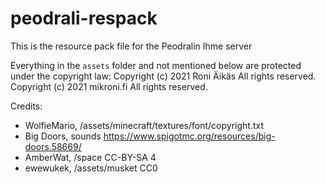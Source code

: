 # peodrali-respack

This is the resource pack file for the Peodralin Ihme server

Everything in the `assets` folder and not mentioned below are protected under the copyright law:
Copyright (c) 2021 Roni Äikäs All rights reserved.
Copyright (c) 2021 mikroni.fi All rights reserved.

Credits:
- WolfieMario, /assets/minecraft/textures/font/copyright.txt
- Big Doors, sounds https://www.spigotmc.org/resources/big-doors.58669/
- AmberWat, /space CC-BY-SA 4
- ewewukek, /assets/musket CC0
